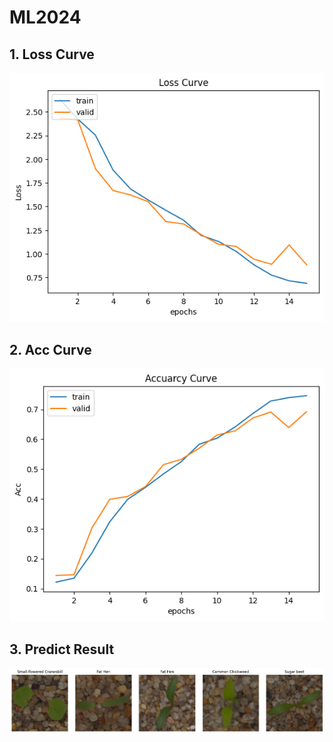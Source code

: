 # ML2024

## 1. Loss Curve
![image](PIC/Loss%20Curve.png)

## 2. Acc Curve
![image](PIC/Acc%20Curve.png)

## 3. Predict Result
![image](PIC/Predict%20Result.png)
